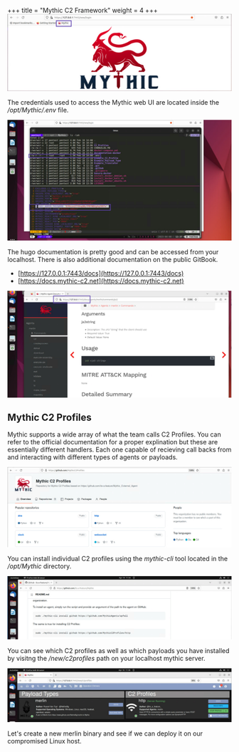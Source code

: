 +++
title = "Mythic C2 Framework"
weight = 4
+++
![](./mythic1.png)

The credentials used to access the Mythic web UI are located inside the */opt/Mythic/.env* file.

![](./mythic2.png)

The hugo documentation is pretty good and can be accessed from your localhost. There is also additional documentation 
on the public GitBook.

* [https://127.0.0.1:7443/docs](https://127.0.0.1:7443/docs)
* [https://docs.mythic-c2.net](https://docs.mythic-c2.net)

![](./mythic3.png)

## Mythic C2 Profiles
Mythic supports a wide array of what the team calls C2 Profiles.  You can refer to the official documentation for a proper 
explination but these are essentially different handlers.  Each one capable of recieving call backs from and interacting 
with different types of agents or payloads.

![](./mythic4.png)

You can install individual C2 profiles using the *mythic-cli* tool located in the */opt/Mythic* directory.

![](./mythic5.png)

You can see which C2 profiles as well as which payloads you have installed by visitng the */new/c2profiles* path on 
your localhost mythic server.

![](./mythic6.png)

Let's create a new merlin binary and see if we can deploy it on our compromised Linux host.
